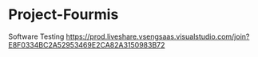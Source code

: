 # Project-Fourmis
Software Testing
https://prod.liveshare.vsengsaas.visualstudio.com/join?E8F0334BC2A52953469E2CA82A3150983B72
